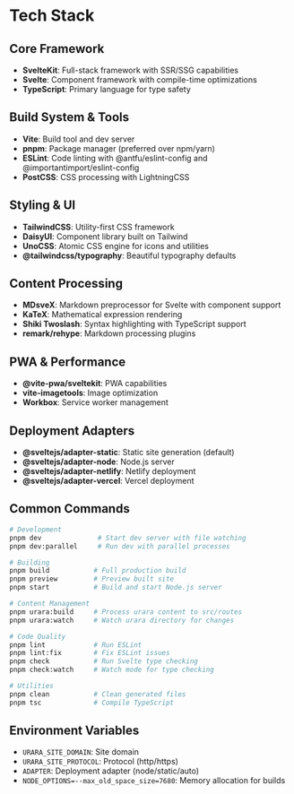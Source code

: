 # Tech Stack

## Core Framework
- **SvelteKit**: Full-stack framework with SSR/SSG capabilities
- **Svelte**: Component framework with compile-time optimizations
- **TypeScript**: Primary language for type safety

## Build System & Tools
- **Vite**: Build tool and dev server
- **pnpm**: Package manager (preferred over npm/yarn)
- **ESLint**: Code linting with @antfu/eslint-config and @importantimport/eslint-config
- **PostCSS**: CSS processing with LightningCSS

## Styling & UI
- **TailwindCSS**: Utility-first CSS framework
- **DaisyUI**: Component library built on Tailwind
- **UnoCSS**: Atomic CSS engine for icons and utilities
- **@tailwindcss/typography**: Beautiful typography defaults

## Content Processing
- **MDsveX**: Markdown preprocessor for Svelte with component support
- **KaTeX**: Mathematical expression rendering
- **Shiki Twoslash**: Syntax highlighting with TypeScript support
- **remark/rehype**: Markdown processing plugins

## PWA & Performance
- **@vite-pwa/sveltekit**: PWA capabilities
- **vite-imagetools**: Image optimization
- **Workbox**: Service worker management

## Deployment Adapters
- **@sveltejs/adapter-static**: Static site generation (default)
- **@sveltejs/adapter-node**: Node.js server
- **@sveltejs/adapter-netlify**: Netlify deployment
- **@sveltejs/adapter-vercel**: Vercel deployment

## Common Commands

```bash
# Development
pnpm dev              # Start dev server with file watching
pnpm dev:parallel     # Run dev with parallel processes

# Building
pnpm build           # Full production build
pnpm preview         # Preview built site
pnpm start           # Build and start Node.js server

# Content Management
pnpm urara:build     # Process urara content to src/routes
pnpm urara:watch     # Watch urara directory for changes

# Code Quality
pnpm lint            # Run ESLint
pnpm lint:fix        # Fix ESLint issues
pnpm check           # Run Svelte type checking
pnpm check:watch     # Watch mode for type checking

# Utilities
pnpm clean           # Clean generated files
pnpm tsc             # Compile TypeScript
```

## Environment Variables
- `URARA_SITE_DOMAIN`: Site domain
- `URARA_SITE_PROTOCOL`: Protocol (http/https)
- `ADAPTER`: Deployment adapter (node/static/auto)
- `NODE_OPTIONS=--max_old_space_size=7680`: Memory allocation for builds